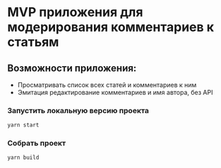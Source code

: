 # MVP приложения для модерирования комментариев к статьям

## Возможности приложения:

- Просматривать список всех статей и комментариев к ним
- Эмитация редактирование комментариев и имя автора, без API

### Запустить локальную версию проекта

```bash
yarn start
```

### Собрать проект

```bash
yarn build
```
